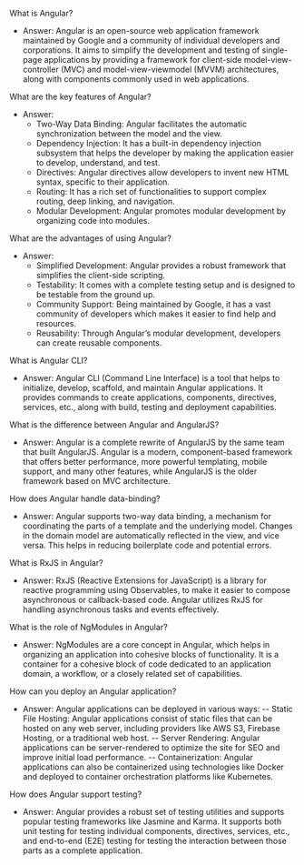 What is Angular?
- Answer: Angular is an open-source web application framework maintained by Google and a community of individual developers and corporations. It aims to simplify the development and testing of single-page applications by providing a framework for client-side model-view-controller (MVC) and model-view-viewmodel (MVVM) architectures, along with components commonly used in web applications.

What are the key features of Angular?
- Answer: 
  - Two-Way Data Binding: Angular facilitates the automatic synchronization between the model and the view.
  - Dependency Injection: It has a built-in dependency injection subsystem that helps the developer by making the application easier to develop, understand, and test.
  - Directives: Angular directives allow developers to invent new HTML syntax, specific to their application.
  - Routing: It has a rich set of functionalities to support complex routing, deep linking, and navigation.
  - Modular Development: Angular promotes modular development by organizing code into modules.

What are the advantages of using Angular?
- Answer: 
  - Simplified Development: Angular provides a robust framework that simplifies the client-side scripting.
  - Testability: It comes with a complete testing setup and is designed to be testable from the ground up.
  - Community Support: Being maintained by Google, it has a vast community of developers which makes it easier to find help and resources.
  - Reusability: Through Angular’s modular development, developers can create reusable components.

What is Angular CLI?
- Answer: Angular CLI (Command Line Interface) is a tool that helps to initialize, develop, scaffold, and maintain Angular applications. It provides commands to create applications, components, directives, services, etc., along with build, testing and deployment capabilities.

What is the difference between Angular and AngularJS?
- Answer: Angular is a complete rewrite of AngularJS by the same team that built AngularJS. Angular is a modern, component-based framework that offers better performance, more powerful templating, mobile support, and many other features, while AngularJS is the older framework based on MVC architecture.

How does Angular handle data-binding?
- Answer: Angular supports two-way data binding, a mechanism for coordinating the parts of a template and the underlying model. Changes in the domain model are automatically reflected in the view, and vice versa. This helps in reducing boilerplate code and potential errors.

What is RxJS in Angular?
- Answer: RxJS (Reactive Extensions for JavaScript) is a library for reactive programming using Observables, to make it easier to compose asynchronous or callback-based code. Angular utilizes RxJS for handling asynchronous tasks and events effectively.

What is the role of NgModules in Angular?
- Answer: NgModules are a core concept in Angular, which helps in organizing an application into cohesive blocks of functionality. It is a container for a cohesive block of code dedicated to an application domain, a workflow, or a closely related set of capabilities.

How can you deploy an Angular application?
- Answer: Angular applications can be deployed in various ways:
  -- Static File Hosting: Angular applications consist of static files that can be hosted on any web server, including providers like AWS S3, Firebase Hosting, or a traditional web host.
  -- Server Rendering: Angular applications can be server-rendered to optimize the site for SEO and improve initial load performance.
  -- Containerization: Angular applications can also be containerized using technologies like Docker and deployed to container orchestration platforms like Kubernetes.

How does Angular support testing?
- Answer: Angular provides a robust set of testing utilities and supports popular testing frameworks like Jasmine and Karma. It supports both unit testing for testing individual components, directives, services, etc., and end-to-end (E2E) testing for testing the interaction between those parts as a complete application.
